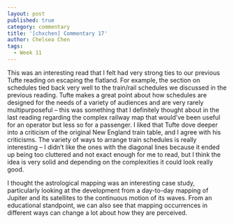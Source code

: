 ```yaml
---
layout: post
published: true
category: commentary
title: '[chxchen] Commentary 17'
author: Chelsea Chen
tags:
  - Week 11
---
```

This was an interesting read that I felt had very strong ties to our previous Tufte reading on escaping the flatland. For example, the section on schedules tied back very well to the train/rail schedules we discussed in the previous reading. Tufte makes a great point about how schedules are designed for the needs of a variety of audiences and are very rarely multipurposeful – this was something that I definitely thought about in the last reading regarding the complex railway map that would’ve been useful for an operator but less so for a passenger. I liked that Tufte dove deeper into a criticism of the original New England train table, and I agree with his criticisms. The variety of ways to arrange train schedules is really interesting – I didn’t like the ones with the diagonal lines because it ended up being too cluttered and not exact enough for me to read, but I think the idea is very solid and depending on the complexities it could look really good.

I thought the astrological mapping was an interesting case study, particularly looking at the development from a day-to-day mapping of Jupiter and its satellites to the continuous motion of its waves. From an educational standpoint, we can also see that mapping occurrences in different ways can change a lot about how they are perceived.